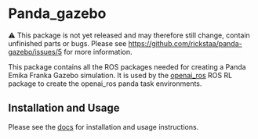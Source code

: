 # Panda_gazebo

⚠️ This package is not yet released and may therefore still change, contain unfinished parts or bugs. Please see https://github.com/rickstaa/panda-gazebo/issues/5 for more information.

This package contains all the ROS packages needed for creating a Panda Emika Franka
Gazebo simulation. It is used by the [openai_ros](https://bitbucket.org/rickstaa/openai_ros/src/noetic/)
ROS RL package to create the openai_ros panda task environments.

## Installation and Usage

Please see the [docs](https://rickstaa.github.io/panda-autograsp/) for installation and usage instructions.

